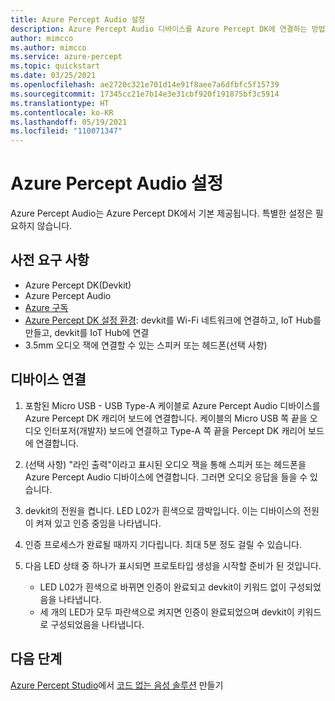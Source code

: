 ```yaml
---
title: Azure Percept Audio 설정
description: Azure Percept Audio 디바이스를 Azure Percept DK에 연결하는 방법을 알아봅니다.
author: mimcco
ms.author: mimcco
ms.service: azure-percept
ms.topic: quickstart
ms.date: 03/25/2021
ms.openlocfilehash: ae2720c321e701d14e91f8aee7a6dfbfc5f15739
ms.sourcegitcommit: 17345cc21e7b14e3e31cbf920f191875bf3c5914
ms.translationtype: HT
ms.contentlocale: ko-KR
ms.lasthandoff: 05/19/2021
ms.locfileid: "110071347"
---
```

# <a name="azure-percept-audio-setup"></a>Azure Percept Audio 설정

Azure Percept Audio는 Azure Percept DK에서 기본 제공됩니다. 특별한 설정은 필요하지 않습니다.

## <a name="prerequisites"></a>사전 요구 사항

- Azure Percept DK(Devkit)
- Azure Percept Audio
- [Azure 구독](https://azure.microsoft.com/free/)
- [Azure Percept DK 설정 환경](./quickstart-percept-dk-set-up.md): devkit를 Wi-Fi 네트워크에 연결하고, IoT Hub를 만들고, devkit를 IoT Hub에 연결
- 3\.5mm 오디오 잭에 연결할 수 있는 스피커 또는 헤드폰(선택 사항)

## <a name="connecting-your-devices"></a>디바이스 연결

1. 포함된 Micro USB - USB Type-A 케이블로 Azure Percept Audio 디바이스를 Azure Percept DK 캐리어 보드에 연결합니다. 케이블의 Micro USB 쪽 끝을 오디오 인터포저(개발자) 보드에 연결하고 Type-A 쪽 끝을 Percept DK 캐리어 보드에 연결합니다.

1. (선택 사항) "라인 출력"이라고 표시된 오디오 잭을 통해 스피커 또는 헤드폰을 Azure Percept Audio 디바이스에 연결합니다. 그러면 오디오 응답을 들을 수 있습니다.

1. devkit의 전원을 켭니다. LED L02가 흰색으로 깜박입니다. 이는 디바이스의 전원이 켜져 있고 인증 중임을 나타냅니다.

1. 인증 프로세스가 완료될 때까지 기다립니다. 최대 5분 정도 걸릴 수 있습니다.

1. 다음 LED 상태 중 하나가 표시되면 프로토타입 생성을 시작할 준비가 된 것입니다.

    - LED L02가 흰색으로 바뀌면 인증이 완료되고 devkit이 키워드 없이 구성되었음을 나타냅니다.
    - 세 개의 LED가 모두 파란색으로 켜지면 인증이 완료되었으며 devkit이 키워드로 구성되었음을 나타냅니다.

## <a name="next-steps"></a>다음 단계

[Azure Percept Studio](https://go.microsoft.com/fwlink/?linkid=2135819)에서 [코드 없는 음성 솔루션](./tutorial-no-code-speech.md) 만들기
